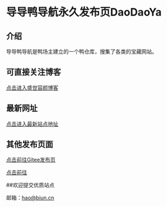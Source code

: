 # 导导鸭导航永久发布页DaoDaoYa

## 介绍
导导鸭导航是鸭场主建立的一个鸭仓库，搜集了各类的宝藏网站。

## 可直接关注博客
[点击进入盛世容颜博客](https://www.superry.net)

## 最新网址
[点击进入最新站点地址](https://www.daodaoya.com)

## 其他发布页面

[点击前往Gitee发布页](https://gitee.com/Coolbugs/daodaoya/)

[点击前往](https://daodaoya.qlikes.cn)

##欢迎提交优质站点

邮箱：hao@biun.cn
